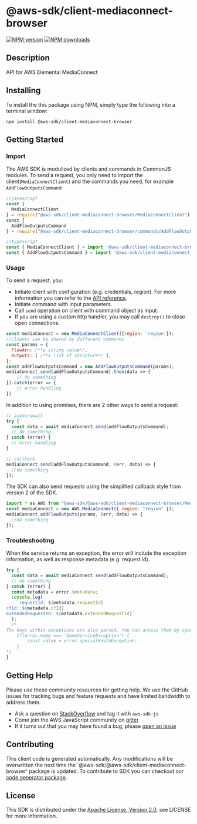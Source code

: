 # @aws-sdk/client-mediaconnect-browser

[![NPM version](https://img.shields.io/npm/v/@aws-sdk/client-mediaconnect-browser/preview.svg)](https://www.npmjs.com/package/@aws-sdk/client-mediaconnect-browser)
[![NPM downloads](https://img.shields.io/npm/dm/@aws-sdk/client-mediaconnect-browser.svg)](https://www.npmjs.com/package/@aws-sdk/client-mediaconnect-browser)

## Description

API for AWS Elemental MediaConnect

## Installing

To install the this package using NPM, simply type the following into a terminal window:

```
npm install @aws-sdk/client-mediaconnect-browser
```

## Getting Started

### Import

The AWS SDK is modulized by clients and commands in CommonJS modules. To send a request, you only need to import the client(`MediaConnectClient`) and the commands you need, for example `AddFlowOutputsCommand`:

```javascript
//javascript
const {
  MediaConnectClient
} = require("@aws-sdk/client-mediaconnect-browser/MediaConnectClient");
const {
  AddFlowOutputsCommand
} = require("@aws-sdk/client-mediaconnect-browser/commands/AddFlowOutputsCommand");
```

```javascript
//typescript
const { MediaConnectClient } = import '@aws-sdk/client-mediaconnect-browser/MediaConnectClient';
const { AddFlowOutputsCommand } = import '@aws-sdk/client-mediaconnect-browser/commands/AddFlowOutputsCommand';
```

### Usage

To send a request, you:

- Initiate client with configuration (e.g. credentials, region). For more information you can refer to the [API reference][].
- Initiate command with input parameters.
- Call `send` operation on client with command object as input.
- If you are using a custom http handler, you may call `destroy()` to close open connections.

```javascript
const mediaConnect = new MediaConnectClient({region: 'region'});
//clients can be shared by different commands
const params = {
  FlowArn: /**a string value*/,
  Outputs: [ /**a list of structure*/ ],
};
const addFlowOutputsCommand = new AddFlowOutputsCommand(params);
mediaConnect.send(addFlowOutputsCommand).then(data => {
    // do something
}).catch(error => {
    // error handling
})
```

In addition to using promises, there are 2 other ways to send a request:

```javascript
// async/await
try {
  const data = await mediaConnect.send(addFlowOutputsCommand);
  // do something
} catch (error) {
  // error handling
}
```

```javascript
// callback
mediaConnect.send(addFlowOutputsCommand, (err, data) => {
  //do something
});
```

The SDK can also send requests using the simplified callback style from version 2 of the SDK.

```javascript
import * as AWS from "@aws-sdk/@aws-sdk/client-mediaconnect-browser/MediaConnect";
const mediaConnect = new AWS.MediaConnect({ region: "region" });
mediaConnect.addFlowOutputs(params, (err, data) => {
  //do something
});
```

### Troubleshooting

When the service returns an exception, the error will include the exception information, as well as response metadata (e.g. request id).

```javascript
try {
  const data = await mediaConnect.send(addFlowOutputsCommand);
  // do something
} catch (error) {
  const metadata = error.$metadata;
  console.log(
    `requestId: ${metadata.requestId}
cfId: ${metadata.cfId}
extendedRequestId: ${metadata.extendedRequestId}`
  );
  /*
The keys within exceptions are also parsed. You can access them by specifying exception names:
    if(error.name === 'SomeServiceException') {
        const value = error.specialKeyInException;
    }
*/
}
```

## Getting Help

Please use these community resources for getting help. We use the GitHub issues for tracking bugs and feature requests and have limited bandwidth to address them.

- Ask a question on [StackOverflow](https://stackoverflow.com/questions/tagged/aws-sdk-js) and tag it with `aws-sdk-js`
- Come join the AWS JavaScript community on [gitter](https://gitter.im/aws/aws-sdk-js-v3)
- If it turns out that you may have found a bug, please [open an issue](https://github.com/aws/aws-sdk-js-v3/issues)

## Contributing

This client code is generated automatically. Any modifications will be overwritten the next time the `@aws-sdk/@aws-sdk/client-mediaconnect-browser' package is updated. To contribute to SDK you can checkout our [code generator package][].

## License

This SDK is distributed under the
[Apache License, Version 2.0](http://www.apache.org/licenses/LICENSE-2.0),
see LICENSE for more information.

[code generator package]: https://github.com/aws/aws-sdk-js-v3/tree/master/packages/service-types-generator
[api reference]: https://docs.aws.amazon.com/AWSJavaScriptSDK/latest/
